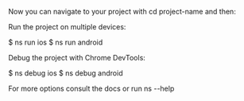 Now you can navigate to your project with cd project-name and then:

Run the project on multiple devices:

$ ns run ios
$ ns run android

Debug the project with Chrome DevTools:

$ ns debug ios
$ ns debug android

For more options consult the docs or run ns --help
